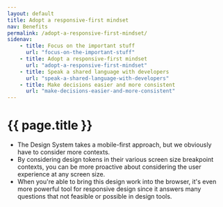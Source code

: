 ```yaml
---
layout: default
title: Adopt a responsive-first mindset
nav: Benefits
permalink: /adopt-a-responsive-first-mindset/
sidenav:
    - title: Focus on the important stuff
      url: "focus-on-the-important-stuff"
    - title: Adopt a responsive-first mindset
      url: "adopt-a-responsive-first-mindset"
    - title: Speak a shared language with developers
      url: "speak-a-shared-language-with-developers"
    - title: Make decisions easier and more consistent
      url: "make-decisions-easier-and-more-consistent"
---
```

# {{ page.title }}

- The Design System takes a mobile-first approach, but we obviously have to consider more contexts.
- By considering design tokens in their various screen size breakpoint contexts, you can be more proactive about considering the user experience at any screen size.
- When you're able to bring this design work into the browser, it's even more powerful tool for responsive design since it answers many questions that not feasible or possible in design tools.
